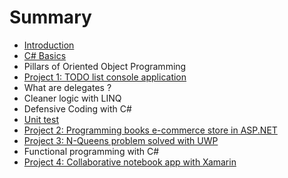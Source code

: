# Summary

* [Introduction](README.md)
* [C\# Basics](chapter1.md)
* Pillars of Oriented Object Programming 
* [Project 1: TODO list console application](project-1-todo-list-console-application.md)
* What are delegates ?
* Cleaner logic with LINQ
* Defensive Coding with C\#
* [Unit test](unit-test.md)
* [Project 2: Programming books e-commerce store in ASP.NET](project-2-programming-books-e-commerce-store.md)
* [Project 3: N-Queens problem solved with UWP](project-3-n-queens-problem-solved-with-uwp.md)
* Functional programming with C\#
* [Project 4: Collaborative notebook app with Xamarin](project-4-collaborative-notebook-app-with-net-core.md)

